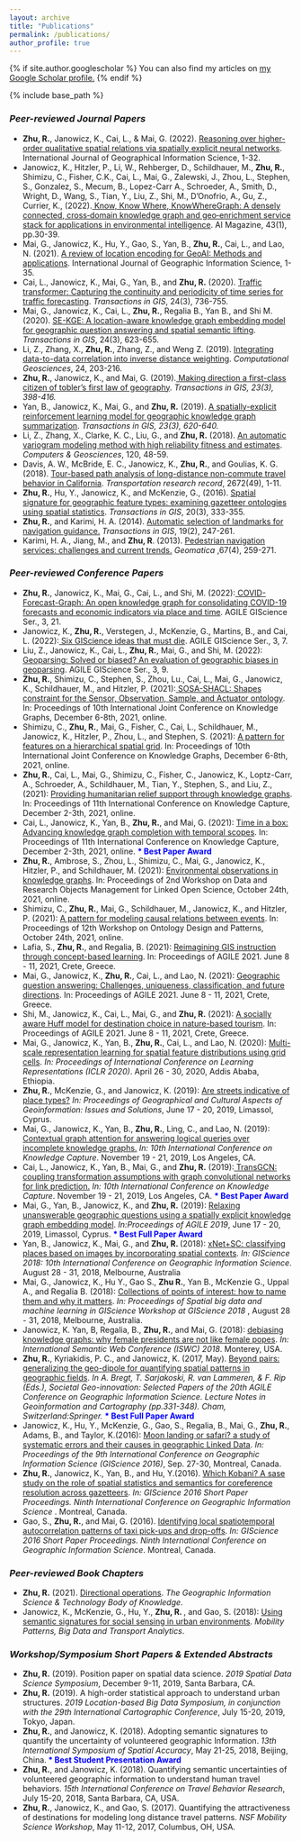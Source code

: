 ```yaml
---
layout: archive
title: "Publications"
permalink: /publications/
author_profile: true
---
```


{% if site.author.googlescholar %}
  You can also find my articles on <u><a href="{{site.author.googlescholar}}">my Google Scholar profile</a>.</u>
{% endif %}

{% include base_path %}

<!-- {% for post in site.publications reversed %}
  {% include archive-single.html %}
{% endfor %} -->

<h3> <i>Peer-reviewed Journal Papers </i></h3>
<ul>
   <li><strong>Zhu, R.</strong>, Janowicz, K., Cai, L., & Mai, G. (2022). <a href="https://www.tandfonline.com/doi/full/10.1080/13658816.2022.2092115">Reasoning over higher-order qualitative spatial relations via spatially explicit neural networks</a>. International Journal of Geographical Information Science, 1-32.</li>
   <li>Janowicz, K., Hitzler, P., Li, W., Rehberger, D., Schildhauer, M., <strong>Zhu, R.</strong>, Shimizu, C., Fisher, C.K., Cai, L., Mai, G., Zalewski, J., Zhou, L., Stephen, S., Gonzalez, S., Mecum, B., Lopez-Carr A.,  Schroeder, A., Smith, D., Wright, D., Wang, S., Tian, Y., Liu, Z., Shi, M., D’Onofrio, A., Gu, Z., Currier, K., (2022).<a href="https://onlinelibrary.wiley.com/doi/pdf/10.1002/aaai.12043"> Know, Know Where, KnowWhereGraph: A densely connected, cross‐domain knowledge graph and geo‐enrichment service stack for applications in environmental intelligence</a>. AI Magazine, 43(1), pp.30-39.</li>
   <li>Mai, G., Janowicz, K., Hu, Y., Gao, S., Yan, B., <strong>Zhu, R.</strong>, Cai, L., and Lao, N. (2021). <a href="https://arxiv.org/abs/2111.04006">A review of location encoding for GeoAI: Methods and applications</a>. International Journal of Geographic Information Science, 1-35. </li>
   <li>Cai, L., Janowicz, K., Mai, G., Yan, B., and <strong>Zhu, R.</strong> (2020). <a href="https://onlinelibrary.wiley.com/doi/full/10.1111/tgis.12644">Traffic transformer: Capturing the continuity and periodicity of time series for traffic forecasting</a>. <i>Transactions in GIS</i>, 24(3), 736-755. </li>
   <li> Mai, G., Janowicz, K., Cai, L., <strong>Zhu, R.</strong>, Regalia B., Yan B., and Shi M. (2020). <a href="https://onlinelibrary.wiley.com/doi/full/10.1111/tgis.12629">SE-KGE: A location-aware knowledge graph embedding model for geographic question answering and spatial semantic lifting</a>. <i>Transactions in GIS</i>, 24(3), 623-655. </li>
	<li>Li, Z., Zhang, X., <strong>Zhu, R.</strong>, Zhang, Z., and Weng Z. (2019). <a href="https://link.springer.com/article/10.1007/s10596-019-09913-9">Integrating data-to-data correlation into inverse distance weighting</a>. <i>Computational Geosciences</i>, 24, 203-216. </li>
	<li><strong>Zhu, R.</strong>, Janowicz, K., and Mai, G. (2019).<a href="http://geog.ucsb.edu/~zhu/papers/TGIS_Special2019_DirTFL.pdf"> Making direction a first-class citizen of tobler’s first law of geography</a>. <i>Transactions in GIS, 23(3), 398-416.</i> </li>
	<li>Yan, B., Janowicz, K., Mai, G., and <strong>Zhu, R.</strong> (2019). <a href="http://geog.ucsb.edu/~boyan/gkg_rl.pdf">A spatially-explicit reinforcement learning model for geographic knowledge graph summarization</a>. <i>Transactions in GIS, 23(3), 620-640.</i> </li>
	<li>Li, Z., Zhang, X., Clarke, K. C., Liu, G., and <strong>Zhu, R.</strong> (2018). <a href="https://www.sciencedirect.com/science/article/pii/S0098300418300074">An automatic variogram modeling method with high reliability fitness and estimates</a>. <i>Computers & Geosciences</i>, 120, 48-59.</li>	
	<li>Davis, A. W., McBride, E. C., Janowicz, K., <strong>Zhu, R.</strong>, and Goulias, K. G. (2018). <a href="https://www.researchgate.net/publication/325715401_Tour-Based_Path_Analysis_of_Long-Distance_Non-Commute_Travel_Behavior_in_California">Tour-based path analysis of long-distance non-commute travel behavior in California</a>. <i>Transportation research record</i>, 2672(49), 1-11.</li>
	<li><strong>Zhu, R.</strong>, Hu, Y., Janowicz, K., and McKenzie, G., (2016). <a href="http://geog.ucsb.edu/~zhu/papers/TGIS2016_SpatialSig.pdf">Spatial signature for geographic feature types: examining gazetteer ontologies using spatial statistics</a>. <i>Transactions in GIS</i>, 20(3), 333-355.</li>
	<li><strong>Zhu, R.</strong>, and Karimi, H. A. (2014). <a href="https://onlinelibrary.wiley.com/doi/full/10.1111/tgis.12095">Automatic selection of landmarks for navigation guidance.</a> <i>Transactions in GIS</i>, 19(2), 247-261.</li>
	<li>Karimi, H. A., Jiang, M., and <strong>Zhu, R</strong>. (2013). <a href="http://www.nrcresearchpress.com/doi/abs/10.5623/cig2013-052#.W6-7J3VKhhE">Pedestrian navigation services: challenges and current trends.</a> <i>Geomatica </i>,67(4), 259-271.</li>
</ul>

<h3> <i>Peer-reviewed Conference Papers</i></h3>
<ul>
   <li><strong>Zhu, R.</strong>, Janowicz, K., Mai, G., Cai, L., and Shi, M. (2022):<a href="https://agile-giss.copernicus.org/articles/3/21/2022/"> COVID-Forecast-Graph: An open knowledge graph for consolidating COVID-19 forecasts and economic indicators via place and time</a>. AGILE GIScience Ser., 3, 21.</li>

   <li>Janowicz, K., <strong>Zhu, R.</strong>, Verstegen, J., McKenzie, G., Martins, B., and Cai, L. (2022):<a href="https://agile-giss.copernicus.org/articles/3/7/2022/"> Six GIScience ideas that must die</a>. AGILE GIScience Ser., 3, 7.</li>

   <li>Liu, Z., Janowicz, K., Cai, L., <strong>Zhu, R.</strong>, Mai, G., and Shi, M. (2022):<a href="https://agile-giss.copernicus.org/articles/3/9/2022/"> Geoparsing: Solved or biased? An evaluation of geographic biases in geoparsing</a>. AGILE GIScience Ser., 3, 9.</li>


   <li><strong>Zhu, R.</strong>, Shimizu, C., Stephen, S., Zhou, Lu., Cai, L., Mai, G., Janowicz, K., Schildhauer, M., and Hitzler, P. (2021):<a href="https://geog.ucsb.edu/~zhu/publications/ijckg21-12.pdf"> SOSA-SHACL: Shapes constraint for the Sensor, Observation, Sample, and Actuator ontology</a>. In: Proceedings of 10th International Joint Conference on Knowledge Graphs, December 6-8th, 2021, online.</li>


   <li>Shimizu, C., <strong>Zhu, R.</strong>, Mai, G., Fisher, C., Cai, L., Schildhauer, M., Janowicz, K., Hitzler, P., Zhou, L., and Stephen, S. (2021): <a href="https://geog.ucsb.edu/~zhu/publications/2021_IJCKG_KWG_HCF">A pattern for features on a hierarchical spatial grid</a>. In: Proceedings of 10th International Joint Conference on Knowledge Graphs, December 6-8th, 2021, online. </li>


   <li><strong>Zhu, R.</strong>, Cai, L., Mai, G., Shimizu, C., Fisher, C., Janowicz, K., Loptz-Carr, A., Schroeder, A., Schildhauer, M., Tian, Y., Stephen, S., and Liu, Z., (2021): <a href="https://dl.acm.org/doi/abs/10.1145/3460210.3493581">Providing humanitarian relief support through knowledge graphs</a>. In: Proceedings of 11th International Conference on Knowledge Capture, December 2-3th, 2021, online.</li>

   <li>Cai, L., Janowicz, K., Yan, B., <strong>Zhu, R.</strong>, and Mai, G. (2021): <a href="https://arxiv.org/abs/2111.06854">Time in a box: Advancing knowledge graph completion with temporal scopes</a>. In: Proceedings of 11th International Conference on Knowledge Capture, December 2-3th, 2021, online. <font color='blue'><b> * Best Paper Award</b> </font> </li>
                
   <li><strong>Zhu, R.</strong>, Ambrose, S., Zhou, L., Shimizu, C., Mai, G., Janowicz, K., Hitzler, P., and Schildhauer, M. (2021): <a href="https://repository.publisso.de/resource/frl:6429414">Environmental observations in knowledge graphs</a>. In: Proceedings of 2nd Workshop on Data and Research Objects Management for Linked Open Science, October 24th, 2021, online.</li>

   <li>Shimizu, C., <strong>Zhu, R.</strong>, Mai, G., Schildhauer, M., Janowicz, K., and Hitzler, P. (2021): <a href="https://daselab.cs.ksu.edu/sites/default/files/2021_WOP_KWG_Causal_Relation_Pattern.pdf">A pattern for modeling causal relations between events</a>. In: Proceedings of 12th Workshop on Ontology Design and Patterns, October 24th, 2021, online.</li>

   <li>Lafia, S., <strong>Zhu, R.</strong>, and Regalia, B. (2021): <a href="https://agile-giss.copernicus.org/articles/2/6/2021/agile-giss-2-6-2021.pdf">Reimagining GIS instruction through concept-based learning</a>. In: Proceedings of AGILE 2021. June 8 - 11, 2021, Crete, Greece.</li>

   <li> Mai, G., Janowicz, K., <strong>Zhu, R.</strong>, Cai, L., and Lao, N. (2021): <a href="https://agile-giss.copernicus.org/articles/2/8/2021/agile-giss-2-8-2021.pdf">Geographic question answering: Challenges, uniqueness, classification, and future directions</a>. In: Proceedings of AGILE 2021. June 8 - 11, 2021, Crete, Greece.</li>


   <li>Shi, M., Janowicz, K., Cai, L., Mai, G., and <strong>Zhu, R.</strong> (2021): <a href="https://agile-giss.copernicus.org/articles/2/14/2021/agile-giss-2-14-2021.pdf">A socially aware Huff model for destination choice in nature-based tourism</a>. In: Proceedings of AGILE 2021. June 8 - 11, 2021, Crete, Greece.</li>

   <li>Mai, G., Janowicz, K.,  Yan, B., <strong>Zhu, R.</strong>, Cai, L., and Lao, N. (2020): <a href="https://arxiv.org/abs/2003.00824">Multi-scale representation learning for spatial feature distributions using grid cells</a>. <i>In: Proceedings of International Conference on Learning Representations (ICLR 2020)</i>. April 26 - 30, 2020, Addis Ababa, Ethiopia.<!--  <font color='blue'><b>* Spotlight Paper</b></font></li> -->

   <li><strong>Zhu, R.</strong>,  McKenzie, G., and Janowicz, K. (2019): <a href ="http://geog.ucsb.edu/~zhu/papers/road2place.pdf">Are streets indicative of place types?</a> <i>In: Proceedings of Geographical and Cultural Aspects of Geoinformation: Issues and Solutions</i>, June 17 - 20, 2019, Limassol, Cyprus.</li>

   <li>Mai, G., Janowicz, K., Yan, B., <strong>Zhu, R.</strong>, Ling, C., and Lao, N. (2019): <a href="https://arxiv.org/abs/1910.00084">Contextual graph attention for answering logical queries over incomplete knowledge graphs.</a> <i>In: 10th International Conference on Knowledge Capture</i>. November 19 - 21, 2019, Los Angeles, CA. </li>

   <li>Cai, L., Janowicz, K., Yan, B., Mai, G., and <strong>Zhu, R.</strong> (2019):<a href="https://arxiv.org/abs/1910.00702"> TransGCN: coupling transformation assumptions with graph convolutional networks for link prediction.</a> <i>In: 10th International Conference on Knowledge Capture</i>. November 19 - 21, 2019, Los Angeles, CA. <font color='blue'><b> * Best Paper Award</b> </font> </li>

   <li>Mai, G., Yan, B., Janowicz, K., and <strong>Zhu, R.</strong> (2019): <a href ="http://www.geog.ucsb.edu/~gengchen_mai/papers/2019-AGILE19_TransGeo.pdf">Relaxing unanswerable geographic questions using a spatially explicit knowledge graph embedding model</a>. <i>In:Proceedings of AGILE 2019</i>, June 17 - 20, 2019, Limassol, Cyprus. <font color='blue'><b> * Best Full Paper Award</b> </font></li>

   <li>Yan, B., Janowicz, K., Mai, G., and <strong>Zhu, R. </strong> (2018): <a href ="https://geog.ucsb.edu/~jano/xnetsc.pdf">xNet+SC: classifying places based on images by incorporating spatial contexts</a>. <i>In: GIScience 2018: 10th International Conference on Geographic Information Science</i>. August 28 - 31, 2018, Melbourne, Australia</li>

   <li>Mai, G., Janowicz, K., Hu Y., Gao S., <strong>Zhu R.</strong>, Yan B., McKenzie G., Uppal A., and Regalia B. (2018): <a href="http://www.geog.ucsb.edu/~gengchen_mai/papers/2018-ML_paperAOI.pdf">Collections of points of interest: how to name them and why it matters</a>. <i>In: Proceedings of Spatial big data and machine learning in GIScience Workshop at GIScience 2018 </i>, August 28 - 31, 2018, Melbourne, Australia.</li>

   <li>Janowicz, K. Yan, B, Regalia, B., <strong>Zhu, R.</strong>, and Mai, G. (2018): <a href="https://geog.ucsb.edu/~jano/debiasing.pdf">debiasing knowledge graphs: why female presidents are not like female popes</a>. <i>In: International Semantic Web Conference (ISWC) 2018</i>. Monterey, USA.</li>
                
   <li><strong>Zhu, R.</strong>, Kyriakidis, P. C., and Janowicz, K. (2017, May). <a href="http://geog.ucsb.edu/~zhu/papers/GeoMultipole2017_ZhuKyriakidisJanowicz.pdf">Beyond pairs: generalizing the geo-dipole for quantifying spatial patterns in geographic fields</a>. <i>In A. Bregt, T. Sarjakoski, R. van Lammeren, & F. Rip (Eds.), Societal Geo-innovation: Selected Papers of the 20th AGILE Conference on Geographic Information Science. Lecture Notes in Geoinformation and Cartography (pp.331-348). Cham, Switzerland:Springer.</i> <font color='blue'><b> * Best Full Paper Award</b> </font></li>

   <li>Janowicz, K., Hu, Y., McKenzie, G., Gao, S., Regalia, B., Mai, G., <strong>Zhu, R.</strong>, Adams, B., and Taylor, K.(2016): <a href="http://geog.ucsb.edu/~zhu/papers/Giscience2016_LinkedDataQuality.pdf">Moon landing or safari? a study of systematic errors and their causes in geographic Linked Data</a>. <i>In: Proceedings of the 9th International Conference on Geographic Information Science (GIScience 2016)</i>, Sep. 27-30, Montreal, Canada.</li>
   
   <li><strong>Zhu, R.</strong>, Janowicz, K., Yan, B., and Hu, Y.(2016). <a href="http://geog.ucsb.edu/~zhu/papers/GIScience2016_KobaniSIG.pdf">Which Kobani? A sase study on the role of spatial statistics and semantics for coreference resolution across gazetteers</a>. <i>In: GIScience 2016 Short Paper Proceedings. Ninth International Conference on Geographic Information Science </i>. Montreal, Canada.</li>
   
   <li>Gao, S., <strong>Zhu, R.</strong>, and Mai, G. (2016). <a href="http://geog.ucsb.edu/~zhu/papers/GIScience2016_SpatiotemporalHotspot.pdf">Identifying local spatiotemporal autocorrelation patterns of taxi pick-ups and drop-offs</a>. <i>In: GIScience 2016 Short Paper Proceedings. Ninth International Conference on Geographic Information Science</i>. Montreal, Canada.  </li>
</ul>

<h3> <i>Peer-reviewed Book Chapters</i></h3>
<ul>
   <li><strong>Zhu, R.</strong> (2021). <a href="https://gistbok.ucgis.org/bok-topics/directional-operations">Directional operations</a>. <i>The Geographic Information Science & Technology Body of Knowledge</i>.</li>
   <li>Janowicz, K., McKenzie, G., Hu, Y., <strong>Zhu, R. </strong>, and Gao, S. (2018): <a href="https://geog.ucsb.edu/~jano/ussss.pdf">Using semantic signatures for social sensing in urban environments</a>. <i>Mobility Patterns, Big Data and Transport Analytics</i>. </li>
</ul>

<h3> <i>Workshop/Symposium Short Papers & Extended Abstracts</i></h3>
<ul>
   <li><strong>Zhu, R.</strong> (2019). Position paper on spatial data science. <i>2019 Spatial Data Science Symposium</i>, December 9-11, 2019, Santa Barbara, CA.</li>
   <li><strong>Zhu, R.</strong> (2019). A high-order statistical approach to understand urban structures. <i>2019 Location-based Big Data Symposium, in conjunction with the 29th International Cartographic Conference</i>, July 15-20, 2019, Tokyo, Japan.</li>
   <li><strong>Zhu, R.</strong>, and Janowicz, K. (2018). Adopting semantic signatures to quantify the uncertainty of volunteered geographic Information. <i>13th International Symposium of Spatial Accuracy</i>, May 21-25, 2018, Beijing, China.<font color='blue'><b> * Best Student Presentation Award</b> </font></li>            
   <li><strong>Zhu, R.</strong>, and Janowicz, K. (2018). Quantifying semantic uncertainties of volunteered geographic information to understand human travel behaviors. <i>15th International Conference on Travel Behavior Research</i>, July 15-20, 2018, Santa Barbara, CA, USA.</li> 
   <li><strong>Zhu, R.</strong>, Janowicz, K., and Gao, S. (2017). Quantifying the attractiveness of destinations for modeling long distance travel patterns. <i>NSF Mobility Science Workshop</i>, May 11-12, 2017, Columbus, OH, USA.</li>       
</ul>